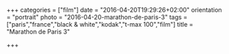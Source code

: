 +++
categories = ["film"]
date = "2016-04-20T19:29:26+02:00"
orientation = "portrait"
photo = "2016-04-20-marathon-de-paris-3"
tags = ["paris","france","black & white","kodak","t-max 100","film"]
title = "Marathon de Paris 3"

+++

